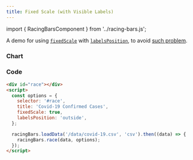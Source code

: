 ```yaml
---
title: Fixed Scale (with Visible Labels)
---
```


import { RacingBarsComponent } from '../racing-bars.js';

A demo for using [`fixedScale`](/docs/documentation/options#fixedscale) with [`labelsPosition`](/docs/documentation/options#labelsposition),
to avoid [such problem](./fixed-scale).

<!--truncate-->

### Chart

<div className="gallery">
  <RacingBarsComponent
    dataUrl="/data/covid-19.csv"
    dataType="csv"
    title="Covid-19 Confirmed Cases"
    fixedScale={true}
    labelsPosition="outside"
/>

</div>

### Code

```html {6,7}
<div id="race"></div>
<script>
  const options = {
    selector: '#race',
    title: 'Covid-19 Confirmed Cases',
    fixedScale: true,
    labelsPosition: 'outside',
  };

  racingBars.loadData('/data/covid-19.csv', 'csv').then((data) => {
    racingBars.race(data, options);
  });
</script>
```
